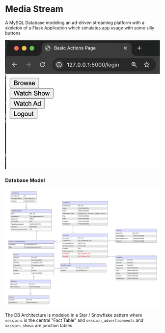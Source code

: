 # Media Stream

A MySQL Database modeling an ad-driven streaming platform
with a skeleton of a Flask Application
which simulates app usage with some silly buttons

![](static/homeView.png)

### Database Model

![](static/2024.01.22-ER_Diagram.png)

The DB Architecture is modeled in a Star / Snowflake pattern where `sessions` is the central "Fact Table" and `session_advertisements` and `session_shows` are junction tables.

